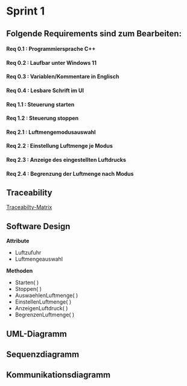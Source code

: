 # Sprint 1

## Folgende Requirements sind zum Bearbeiten:
 #### Req 0.1 : Programmiersprache C++
 #### Req 0.2 : Laufbar unter Windows 11
 #### Req 0.3 : Variablen/Kommentare in Englisch
 #### Req 0.4 : Lesbare Schrift im UI
 #### Req 1.1 : Steuerung starten
 #### Req 1.2 : Steuerung stoppen
 #### Req 2.1 : Luftmengemodusauswahl
 #### Req 2.2 : Einstellung Luftmenge je Modus
 #### Req 2.3 : Anzeige des eingestellten Luftdrucks
 #### Req 2.4 : Begrenzung der Luftmenge nach Modus 

## Traceability 
[Traceabilty-Matrix](/docs/TraceabilityMatrix.pdf)

## Software Design 
**Attribute**
- Luftzufuhr
- Luftmengeauswahl
  
**Methoden**
- Starten( )
- Stoppen( )
- AuswaehlenLuftmenge( )
- EinstellenLuftmenge( )
- AnzeigenLuftdruck( )
- BegrenzenLuftmenge( )
  
## UML-Diagramm

## Sequenzdiagramm 

## Kommunikationsdiagramm

